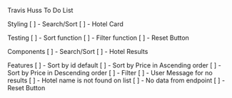 Travis Huss To Do List

Styling
    [ ] - Search/Sort
    [ ] - Hotel Card

Testing
    [ ] - Sort function
    [ ] - Filter function
    [ ] - Reset Button

Components
    [ ] - Search/Sort
    [ ] - Hotel Results

Features
    [ ] - Sort by id default
    [ ] - Sort by Price in Ascending order
    [ ] - Sort by Price in Descending order
    [ ] - Filter
    [ ] - User Message for no results
        [ ] - Hotel name is not found on list
        [ ] - No data from endpoint
    [ ] - Reset Button

